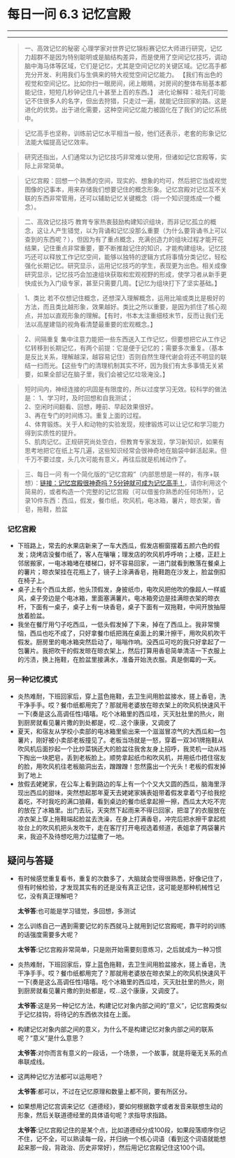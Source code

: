 # 每日一问 6.3 记忆宫殿
---
<!-- toc -->
---

>一、高效记忆的秘密
心理学家对世界记忆锦标赛记忆大师进行研究，记忆力超群不是因为特别聪明或是脑结构差异，而是使用了空间记忆技巧，调动脑中海马体等区域，它们是记忆，尤其是空间记忆的关键区域。记忆高手都充分开发、利用我们与生俱来的特大视觉空间记忆能力。
【我们有出色的视觉和空间记忆。比如你扫一眼房间，闭上眼睛，对房间的整体布局基本都能记住，短短几秒钟记住几十甚至上百的东西。】
进化论解释：祖先们可能记不住很多人的名字，但出去狩猎，只走过一遍，就能记住回家的路。这是进化的优势。出于进化需要，这种空间记忆能力被固化在了我们的记忆系统中。

>记忆高手也坚称，训练前记忆水平相当一般，他们还表示，老套的形象记忆法能大幅提高记忆效率。

>研究还指出，人们通常以为记忆技巧非常难以使用，但诸如记忆宫殿等，实际上非常简单。

>记忆宫殿：回想一个熟悉的空间，现实的、想象的均可，然后把它当成视觉图像的记事本，用来存储我们想要记住的概念形象。记忆宫殿对记忆互不关联的东西非常管用，还可以辅助记忆关键概念（将一个知识提炼成一个概念）。

>二、高效记忆技巧
教育专家热衷鼓励构建知识组块，而非记忆孤立的概念，这让人产生错觉，以为背诵和记忆没那么重要（为什么要背诵书上可以查到的东西呢？），但因为有了重点概念，充满创造力的组块过程才能开花结果，记住重点非常重要，要不断推敲记住的知识，才能构建组块。记忆技巧还可以释放工作记忆空间，能够以独特的逻辑方式将事情分类记忆，轻松强化长期记忆。研究显示，运用记忆技巧的学生，表现更为出色。相关成像研究显示，记忆技巧会加速组块获取和宏观视野的形成，使学习者从新手更快成长为入门级专家，甚至只需要几周。【记忆为组块打下了坚实基础。】

>1、类比
若不仅想记住概念，还想深入理解概念，运用比喻或类比是极好的方法，而且类比越形象，效果越好。类比之所以重要，是因为抓住了核心观点，并加以直观形象的理解。【有时，书本太注重细枝末节，反而让我们无法以高屋建瓴的视角看清楚最重要的宏观概念。】

>2、间隔重复
集中注意力能把一些东西送入工作记忆，但要想把它从工作记忆转移到长期记忆，有两个前提：它是便于记忆的；需要多次重复。（基本是反比关系，理解越深，越容易记住）否则自然生理代谢会将还不明显的联结一扫而光。【这些专门的清理机制其实不坏，因为我们有太多事情无关紧要，如果全部记在脑子里，我们会被记忆垃圾淹没。】

>短时间内，神经连接的巩固是有限度的，所以过度学习无效。较科学的做法是：
>1、学习时，及时回想和自我测试；  
2、空闲时间翻看、回想，睡前、早起效果很好。  
3、再在专门的时间练习。重复上面的过程。  
4、体育锻炼。关于人和动物的实验发现，规律锻炼可以让记忆和学习能力得到实质性的提升。  
5、肌肉记忆。正规研究尚处空白，但教育专家发现，学习新知识，如果有思考地把它在纸上写几遍，这些知识经常会很神奇地在脑袋中鲜活起来。但千万不要过度，头几次可能有意义，再往后就是机械动作了。

>三、每日一问
有一个简化版的“记忆宫殿”（内部思想是一样的，有序+联想）：[链接：记忆宫殿很神奇吗？5分钟就可成为记忆高手！](https://mp.weixin.qq.com/s?__biz=MzI2NzM4NDgyNQ==&mid=2247483765&idx=1&sn=2c8c618ac65277b695fb170176e8e965&chksm=eafee3e3dd896af573b834c5ea027775732651527ea42b2d2dd52137f9ecec85834b24e38349#rd)，请你利用这个简易的，或者构造一个完整的记忆宫殿（可以借鉴你熟悉的任何场所），记录10件东西：西瓜，假发，餐巾纸，吹风机，电冰箱，薯片，晾衣架，香皂，拖鞋，脸盆


### 记忆宫殿
 - 下班路上，常去的水果店新来了一车大西瓜，假发店橱窗摆着五颜六色的假发；烧烤店没餐巾纸了，客人在嚷嚷；理发店的吹风机呼呼响；上楼，正赶上邻居搬家，一电冰箱堵在楼梯口，好不容易回家，一进门就看到散落在餐桌上的薯片；晾衣架挂在花瓶上了，镜子上涂满香皂，拖鞋跑在沙发上，脸盆倒扣在椅子上。
 - 桌子上有个西瓜太郎，他头顶假发，身披纸巾，电吹风把他吹的像超人一样威风，桌子旁边是个电冰箱，里面塞满薯片。电冰箱旁边是挂满晾衣架的晾衣杆，下面有一桌子，桌子上有一块香皂，桌子下面有一双拖鞋，中间开放抽屉放着脸盆。
 - 我坐在餐厅用勺子吃西瓜，一低头假发掉了下来，掉在了西瓜上。我非常懊恼，西瓜也吃不成了，只好拿餐巾纸把溅在桌面上的果汁擦干，用吹风机吹干假发。厨房里的电冰箱突然启动了，嗡嗡作响。没西瓜可吃的我只好拿起了一包薯片。我把吹干的假发晾在晾衣架上，然后打算用香皂简单清洁一下衣服上的污渍，换上拖鞋，在脸盆里接满水，准备开始洗衣服。真是倒霉的一天。

### 另一种记忆模式
- 炎热难耐，下班回家后，穿上蓝色拖鞋，去卫生间用脸盆接水，搓上香皂，洗干净手手。哎？餐巾纸都用完了？那就用老婆放在晾衣架上的吹风机快速风干一下(奏是这么高调任性)嘻嘻。吃个冰箱里的西瓜哇，灭灭肚肚里的热火，刚到厨房就看见薯片撒的到处都是，哎…这个康康，又调皮了
- 夏天，和宿友从学校小卖部的电冰箱里偷出来一个滋滋冒凉气的大西瓜和一包薯片，刚好被小卖部老板撞见了。老板当场就是一怒，穿着一双361牌拖鞋从吹风机后面抄起一个比炒菜锅还大的脸盆往我舍友身上招呼，我灵机一动从裆下掏出一块肥皂，丢到老板脸上。顺势拿起纸巾和吹风机，并用纸巾捂住宿友的脸，用吹风机往老板脑洞出去，蹭蹭蹭！忽然露出一个光头！老板的假发掉到了地上
- 放假去姥姥家，在公车上看到路边的车上有一个个又大又圆的西瓜，脑海里浮现出西瓜的甜味，突然想起那年夏天去姥姥家姨表姐带着假发拿着勺子给我挖着吃，不时我吃的满口狼藉，看到桌边的餐巾纸拿起擦一擦，西瓜太大吃不完的放在了冰箱里。出门去玩，天突然下起雨来不得已回家，把湿了的衣服放在凉衣架上穿上拖鞋端起脸盆去洗澡，在身上打满香皂，冲完后把水擦干拿起梳妆台上的吹风机把头发吹干，走在客厅打开电视选着频道，表姐拿了两袋薯片来，我迫不及待想吃用力过猛撒了一地。

## 疑问与答疑
- 有时候感觉重复看书，重复的次数多了，大脑就会觉得很熟悉，好像记住了，但有时候检验，才发现其实有的还是没有真正记住，这可能是那种机械性记忆，没有真正理解吧？  

  **太爷答**:也可能是学习错觉，多回想，多测试
- 怎么训练自己一遇到需要记忆的东西就马上就用到记忆宫殿呢，靠平时的训练的话强度需要多大呢？

  **太爷答**:记忆宫殿非常简单，只是刚开始需要刻意练习，之后就成为一种习惯
- 炎热难耐，下班回家后，穿上蓝色拖鞋，去卫生间用脸盆接水，搓上香皂，洗干净手手。哎？餐巾纸都用完了？那就用老婆放在晾衣架上的吹风机快速风干一下(奏是这么高调任性)嘻嘻。吃个冰箱里的西瓜哇，灭灭肚肚里的热火，刚到厨房就看见薯片撒的到处都是，哎…这个康康，又调皮了。  

  **太爷答**:这是另一种记忆方法，构建记忆对象内部之间的“意义”，记忆宫殿类似于记忆挂钩，将待记的东西依次挂在上面。
- 构建记忆对象内部之间的意义，为什么不是构建记忆对象内部之间的联系呢？“意义”是什么意思？

  **太爷答**:对你而言有意义的一段话，一个场景，一个故事，就是将毫无关系的点串联成线。
- 这两种记忆方法都可以运用吧？

  **太爷答**:都可以，不过在记忆原理和数量上都不同，要有所区分。
- 如果想用记忆宫调来记忆《道德经》，要如何根据数字或者发音来联想生动的形象，然后关联道德经里的具体语句呢？求指导求指路。

  **太爷答**:记忆宫殿记住的是某个点，比如道德经分成100段，如果段落顺序你记不住，记不全，可以熟读每一段，并归纳一个核心词语（看到这个词语就能想起来那一段，背政治、历史非常好），然后用记忆宫殿记住这100个词。
   